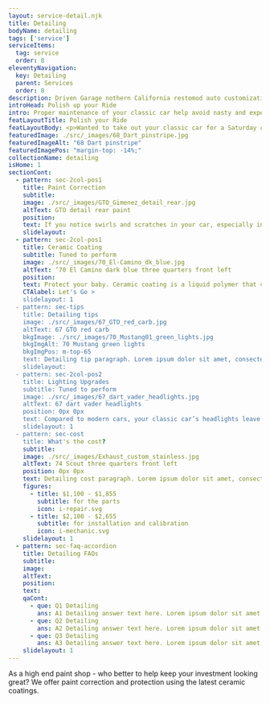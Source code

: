 ```yaml
---
layout: service-detail.njk
title: Detailing
bodyName: detailing
tags: ['service']
serviceItems:
  tag: service
  order: 8
eleventyNavigation:
  key: Detailing
  parent: Services
  order: 8
description: Driven Garage nothern California restomod auto customization and repair shop  
introHead: Polish up your Ride
intro: Proper maintenance of your classic car help avoid nasty and expensive problems down the road. Aggressive and consistent maintenance is the best way to ensure your car will be ready when you want to drive, and that you don't get surprised with unexpected failures. Your car is special - this much you know. What you may not know is that your classic may need special services and additives to keep it running at peak performance.
featLayoutTitle: Polish your Ride
featLayoutBody: <p>Wanted to take out your classic car for a Saturday crusie and it wouldn't start? We're here in the Bay Area to help you get your baby back on the road.</p><p>From diagnostics to fuel and electrical issuse, our techs will inspect all systems to ensure we'll get you on your way safely. And when you're ready to get a performance boost or other upgrades, we're here for you.</p>
featuredImage: ./src/_images/68_Dart_pinstripe.jpg
featuredImageAlt: "68 Dart pinstripe"
featuredImagePos: "margin-top: -14%;"
collectionName: detailing
isHome: 1
sectionCont:
  - pattern: sec-2col-pos1
    title: Paint Correction
    subtitle: 
    image: ./src/_images/GTO_Gimenez_detail_rear.jpg
    altText: GTO detail rear paint
    position: 
    text: If you notice swirls and scratches in your car, especially in sunlight, we can restore the luster and bring it back to a mirror finish. Imperfections such as scratches, scuff marks, and etching from bird droppings can be eliminated by polishing or buffing to restore your paint’s finish.
    slidelayout:
  - pattern: sec-2col-pos1
    title: Ceramic Coating
    subtitle: Tuned to perform
    image: ./src/_images/70_El-Camino_dk_blue.jpg
    altText: ’70 El Camino dark blue three quarters front left
    position: 
    text: Protect your baby. Ceramic coating is a liquid polymer that chemically bonds with your vehicle’s paint. It hardens like glass on top of your clearcoat to make it more scratch resistant and protects from harmful UV rays. Unlike wax or sealants, long-lasting ceramic coatings won’t wear off, repels water for easier maintenance, and gives a deeper, glossier shine.
    CTAlabel: Let's Go >
    slidelayout: 1
  - pattern: sec-tips
    title: Detailing tips
    image: ./src/_images/67_GTO_red_carb.jpg
    altText: 67 GTO red carb
    bkgImage: ./src/_images/70_Mustang01_green_lights.jpg
    bkgImgAlt: 70 Mustang green lights
    bkgImgPos: m-top-65
    text: Detailing tip paragraph. Lorem ipsum dolor sit amet, consectetur adipiscing elit. Cras vitae dolor id enim iaculis bibendum. Fusce ut pellentesque erat. Nunc vitae viverra massa. Duis placerat a augue in eleifend. Pellentesque ut neque ex. Ut non nisi ultrices, tincidunt nunc vitae, tincidunt orci. Donec cursus sagittis felis sed tempus. Ut et viverra arcu.
    slidelayout:
  - pattern: sec-2col-pos2
    title: Lighting Upgrades
    subtitle: Tuned to perform
    image: ./src/_images/67_dart_vader_headlights.jpg
    altText: 67 dart vader headlights
    position: 0px 0px
    text: Compared to modern cars, your classic car’s headlights leave you in the dark. LED replacement lamps offer farther-reaching light for safer nighttime driving. We can give you modern, improved lighting without compromising the classic vintage look.
    slidelayout: 1
  - pattern: sec-cost
    title: What's the cost?
    subtitle: 
    image: ./src/_images/Exhaust_custom_stainless.jpg
    altText: 74 Scout three quarters front left
    position: 0px 0px
    text: Detailing cost paragraph. Lorem ipsum dolor sit amet, consectetur adipiscing elit. Cras vitae dolor id enim iaculis bibendum. Fusce ut pellentesque erat. Nunc vitae viverra massa. Duis placerat a augue in eleifend. Pellentesque ut neque ex. Ut non nisi ultrices, tincidunt nunc vitae, tincidunt orci. Donec cursus sagittis felis sed tempus. Ut et viverra arcu.
    figures:
      - title: $1,100 - $1,855
        subtitle: for the parts
        icon: i-repair.svg
      - title: $2,100 - $2,655
        subtitle: for installation and calibration
        icon: i-mechanic.svg
    slidelayout: 1
  - pattern: sec-faq-accordion
    title: Detailing FAQs
    subtitle: 
    image: 
    altText: 
    position: 
    text: 
    qaCont:
      - que: Q1 Detailing
        ans: A1 Detailing answer text here. Lorem ipsum dolor sit amet, consectetur adipiscing elit. Cras vitae dolor id enim iaculis bibendum. Fusce ut pellentesque erat.
      - que: Q2 Detailing
        ans: A2 Detailing answer text here. Lorem ipsum dolor sit amet, consectetur adipiscing elit. Cras vitae dolor id enim iaculis bibendum. Fusce ut pellentesque erat.
      - que: Q3 Detailing
        ans: A3 Detailing answer text here. Lorem ipsum dolor sit amet, consectetur adipiscing elit. Cras vitae dolor id enim iaculis bibendum. Fusce ut pellentesque erat.
    slidelayout: 1
---
```


As a high end paint shop - who better to help keep your investment looking great? We offer paint correction and protection using the latest ceramic coatings.